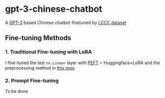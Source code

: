 # gpt-3-chinese-chatbot

A [GPT-3](https://github.com/huanghuidmml/gpt3_zh) based Chinese chatbot finetuned by [LCCC dataset](https://github.com/thu-coai/CDial-GPT)

## Fine-tuning Methods

### 1. Traditional Fine-tuning with LoRA

I fine-tuned the last `nn.Linear` layer with [PEFT](https://github.com/huggingface/peft) = Huggingface+LoRA and the preprocessing method in [this repo](https://github.com/yangjianxin1/GPT2-chitchat/) 

### 2. Prompt Fine-tuning

To be done
